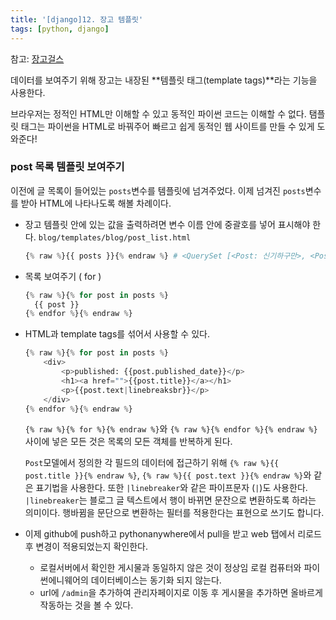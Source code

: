 ```yaml
---
title: '[django]12. 장고 템플릿'
tags: [python, django]
---
```


참고: [장고걸스](https://tutorial.djangogirls.org/ko/django_templates/)

데이터를 보여주기 위해 장고는 내장된 **템플릿 태그(template tags)**라는 기능을 사용한다.

브라우저는 정적인 HTML만 이해할 수 있고 동적인 파이썬 코드는 이해할 수 없다. 탬플릿 태그는 파이썬을 HTML로 바꿔주어 빠르고 쉽게 동적인 웹 사이트를 만들 수 있게 도와준다!

### post 목록 템플릿 보여주기

이전에 글 목록이 들어있는 `posts`변수를 템플릿에 넘겨주었다. 이제 넘겨진 `posts`변수를 받아 HTML에 나타나도록 해볼 차례이다.

- 장고 템플릿 안에 있는 값을 출력하려면 변수 이름 안에 중괄호를 넣어 표시해야 한다.
  `blog/templates/blog/post_list.html`
  ```python
  {% raw %}{{ posts }}{% endraw %} # <QuerySet [<Post: 신기하구만>, <Post: Sample title>]>
  ```
- 목록 보여주기 ( for )

  ```python
  {% raw %}{% for post in posts %}
  	{{ post }}
  {% endfor %}{% endraw %}
  ```

- HTML과 template tags를 섞어서 사용할 수 있다.

  ```python
  {% raw %}{% for post in posts %}
      <div>
          <p>published: {{post.published_date}}</p>
          <h1><a href="">{{post.title}}</a></h1>
          <p>{{post.text|linebreaksbr}}</p>
      </div>
  {% endfor %}{% endraw %}
  ```

  `{% raw %}{% for %}{% endraw %}`와 `{% raw %}{% endfor %}{% endraw %}` 사이에 넣은 모든 것은 목록의 모든 객체를 반복하게 된다.

  `Post`모델에서 정의한 각 필드의 데이터에 접근하기 위해 `{% raw %}{{ post.title }}{% endraw %}`, `{% raw %}{{ post.text }}{% endraw %}`와 같은 표기법을 사용한다. 또한 `|linebreaker`와 같은 파이프문자 (`|`)도 사용한다. `|linebreaker`는 블로그 글 텍스트에서 행이 바뀌면 문잔으로 변환하도록 하라는 의미이다. 행바뀜을 문단으로 변환하는 필터를 적용한다는 표현으로 쓰기도 합니다.

- 이제 github에 push하고 pythonanywhere에서 pull을 받고 web 탭에서 리로드후 변경이 적용되었는지 확인한다.

  - 로컬서버에서 확인한 게시물과 동일하지 않은 것이 정상임 로컬 컴퓨터와 파이썬에니웨어의 데이터베이스는 동기화 되지 않는다.
  - url에 `/admin`을 추가하여 관리자페이지로 이동 후 게시물을 추가하면 올바르게 작동하는 것을 볼 수 있다.
